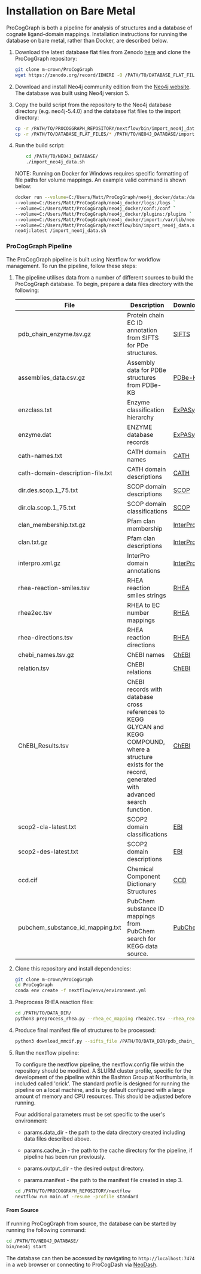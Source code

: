 # Installation on Bare Metal

ProCogGraph is both a pipeline for analysis of structures and a database of cognate ligand-domain mappings. Installation instructions for running the database on bare metal, rather than Docker, are described below.

1. Download the latest database flat files from Zenodo [here](https://ZENODOIDHERE) and clone the ProCogGraph repository:

    ``` bash
    git clone m-crown/ProCogGraph
    wget https://zenodo.org/record/IDHERE -O /PATH/TO/DATABASE_FLAT_FILES
    ```

2. Download and install Neo4j community edition from the [Neo4j website](https://neo4j.com/download/). The database was built using Neo4j version 5.

3. Copy the build script from the repository to the Neo4j database directory (e.g. neo4j-5.4.0) and the database flat files to the import directory:

    ``` bash
    cp -r /PATH/TO/PROCOGGRAPH_REPOSITORY/nextflow/bin/import_neo4j_data.sh /PATH/TO/NEO4J_DATABASE/
    cp -r /PATH/TO/DATABASE_FLAT_FILES/* /PATH/TO/NEO4J_DATABASE/import/
    ```

4. Run the build script:

    ``` bash
        cd /PATH/TO/NEO4J_DATABASE/
        ./import_neo4j_data.sh
    ```



    NOTE: Running on Docker for Windows requires specific formatting of file paths for volume mappings. An example valid command is shown below:

    ``` bash
    docker run --volume=C:/Users/Matt/ProCogGraph/neo4j_docker/data:/data `
    --volume=C:/Users/Matt/ProCogGraph/neo4j_docker/logs:/logs `
    --volume=C:/Users/Matt/ProCogGraph/neo4j_docker/conf:/conf `
    --volume=C:/Users/Matt/ProCogGraph/neo4j_docker/plugins:/plugins `
    --volume=C:/Users/Matt/ProCogGraph/neo4j_docker/import:/var/lib/neo4j/import `
    --volume=C:/Users/Matt/ProCogGraph/nextflow/bin/import_neo4j_data.sh:/import_neo4j_data.sh `
    neo4j:latest /import_neo4j_data.sh
    ```

### ProCogGraph Pipeline

The ProCogGraph pipeline is built using Nextflow for workflow management. To run the pipeline, follow these steps:

1. The pipeline utilises data from a number of different sources to build the ProCogGraph database. To begin, prepare a data files directory with the following:

    | File | Description | Download |
    | ---- | ---- | ---- |
    | pdb_chain_enzyme.tsv.gz | Protein chain EC ID annotation from SIFTS for PDe structures. | [SIFTS](https://ftp.ebi.ac.uk/pub/databases/msd/sifts/csv/pdb_chain_enzyme.csv) |
    | assemblies_data.csv.gz | Assembly data for PDBe structures from PDBe-KB | [PDBe-KB](https://ftp.ebi.ac.uk/pub/databases/pdbe-kb/complexes/assemblies_data.csv) |
    | enzclass.txt | Enzyme classification hierarchy | [ExPASy](https://ftp.expasy.org/databases/enzyme/) |
    | enzyme.dat | ENZYME database records | [ExPASy](https://ftp.expasy.org/databases/enzyme/) |
    | cath-names.txt | CATH domain names | [CATH](http://download.cathdb.info/cath/releases/latest-release/cath-classification-data/) |
    | cath-domain-description-file.txt | CATH domain descriptions | [CATH](http://download.cathdb.info/cath/releases/latest-release/cath-classification-data/) |
    | dir.des.scop.1_75.txt | SCOP domain descriptions | [SCOP](https://scop.berkeley.edu/downloads/) |
    | dir.cla.scop.1_75.txt | SCOP domain classifications | [SCOP](https://scop.berkeley.edu/downloads/) |
    | clan_membership.txt.gz | Pfam clan membership | [InterPro](https://ftp.ebi.ac.uk/pub/databases/Pfam/current_release/database_files/) |
    | clan.txt.gz | Pfam clan descriptions | [InterPro](https://ftp.ebi.ac.uk/pub/databases/Pfam/current_release/database_files/) |
    | interpro.xml.gz | InterPro domain annotations | [InterPro](https://ftp.ebi.ac.uk/pub/databases/interpro/current_release/) |
    | rhea-reaction-smiles.tsv | RHEA reaction smiles strings | [RHEA](https://www.rhea-db.org/help/download) |
    | rhea2ec.tsv | RHEA to EC number mappings | [RHEA](https://www.rhea-db.org/help/download) |
    | rhea-directions.tsv | RHEA reaction directions | [RHEA](https://www.rhea-db.org/help/download) |
    | chebi_names.tsv.gz | ChEBI names | [ChEBI](https://ftp.ebi.ac.uk/pub/databases/chebi/Flat_file_tab_delimited/) |
    | relation.tsv | ChEBI relations | [ChEBI](https://ftp.ebi.ac.uk/pub/databases/chebi/Flat_file_tab_delimited/) |
    | ChEBI_Results.tsv | ChEBI records with database cross references to KEGG GLYCAN and KEGG COMPOUND, where a structure exists for the record, generated with advanced search function. | [ChEBI](https://www.ebi.ac.uk/chebi/advancedSearchForward.do) |
    | scop2-cla-latest.txt | SCOP2 domain classifications | [EBI](https://www.ebi.ac.uk/pdbe/scop/download) |
    | scop2-des-latest.txt | SCOP2 domain descriptions | [EBI](https://www.ebi.ac.uk/pdbe/scop/download) |
    | ccd.cif | Chemical Component Dictionary Structures | [CCD](https://www.wwpdb.org/data/ccd) |
    | pubchem_substance_id_mapping.txt | PubChem substance ID mappings from PubChem search for KEGG data source. | [PubChem](https://www.ncbi.nlm.nih.gov/pcsubstance?term=%22KEGG%22%5BSourceName%5D%20AND%20hasnohold%5Bfilt%5D) |

2. Clone this repository and install dependencies:

    ``` bash
    git clone m-crown/ProCogGraph
    cd ProCogGraph
    conda env create -f nextflow/envs/environment.yml
    ```

3. Preprocess RHEA reaction files:

    ``` bash
    cd /PATH/TO/DATA_DIR/
    python3 preprocess_rhea.py --rhea_ec_mapping rhea2ec.tsv --rhea_reaction_directions rhea-directions.tsv --rd_dir rd/ --outdir . --chebi_names chebi_names.tsv.gz
    ```

4. Produce final manifest file of structures to be processed:

    ``` bash
    python3 download_mmcif.py --sifts_file /PATH/TO/DATA_DIR/pdb_chain_enzyme.tsv.gz --assemblies_file /PATH/TO/DATA_DIR/assemblies_data.csv.gz --chunk_size 100 --output_dir /PATH/TO/STRUCTURES_DIR
    ```

5. Run the nextflow pipeline:

    To configure the nextflow pipeline, the nextflow.config file within the repository should be modified. A SLURM cluster profile, specific for the development of the pipeline within the Bashton Group at Northumbria, is included called 'crick'. The standard profile is designed for running the pipeline on a local machine, and is by default configured with a large amount of memory and CPU resources. This should be adjusted before running.

    Four additional parameters must be set specific to the user's environment:

    - params.data_dir - the path to the data directory created including data files described above.

    - params.cache_in - the path to the cache directory for the pipeline, if pipeline has been run previously.

    - params.output_dir - the desired output directory.

    - params.manifest - the path to the manifest file created in step 3.

    ``` bash
    cd /PATH/TO/PROCOGGRAPH_REPOSITORY/nextflow
    nextflow run main.nf -resume -profile standard
    ```

#### From Source

If running ProCogGraph from source, the database can be started by running the following command:

``` bash
cd /PATH/TO/NEO4J_DATABASE/
bin/neo4j start
```

The database can then be accessed by navigating to `http://localhost:7474` in a web browser or connecting to ProCogDash via [NeoDash](http://neodash.graphapp.io/).